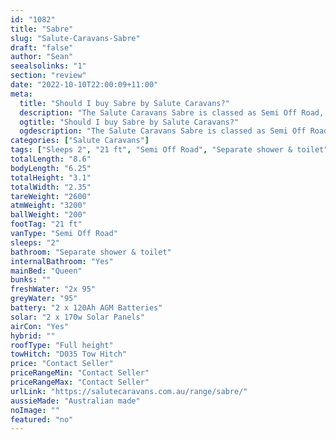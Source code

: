 ```yaml
---
id: "1082"
title: "Sabre"
slug: "Salute-Caravans-Sabre"
draft: "false"
author: "Sean"
seealsolinks: "1"
section: "review"
date: "2022-10-10T22:00:09+11:00"
meta:
  title: "Should I buy Sabre by Salute Caravans?"
  description: "The Salute Caravans Sabre is classed as Semi Off Road, and sleeps 2 people. It is Australian made and comes in at 21 ft. It generally has Separate shower & toilet."
  ogtitle: "Should I buy Sabre by Salute Caravans?"
  ogdescription: "The Salute Caravans Sabre is classed as Semi Off Road, and sleeps 2 people. It is Australian made and comes in at 21 ft. It generally has Separate shower & toilet."
categories: ["Salute Caravans"]
tags: ["Sleeps 2", "21 ft", "Semi Off Road", "Separate shower & toilet", "Full height", "Price Unknown", "Australian made"]
totalLength: "8.6"
bodyLength: "6.25"
totalHeight: "3.1"
totalWidth: "2.35"
tareWeight: "2600"
atmWeight: "3200"
ballWeight: "200"
footTag: "21 ft"
vanType: "Semi Off Road"
sleeps: "2"
bathroom: "Separate shower & toilet"
internalBathroom: "Yes"
mainBed: "Queen"
bunks: ""
freshWater: "2x 95"
greyWater: "95"
battery: "2 x 120Ah AGM Batteries"
solar: "2 x 170w Solar Panels"
airCon: "Yes"
hybrid: ""
roofType: "Full height"
towHitch: "D035 Tow Hitch"
price: "Contact Seller"
priceRangeMin: "Contact Seller"
priceRangeMax: "Contact Seller"
urlLink: "https://salutecaravans.com.au/range/sabre/"
aussieMade: "Australian made"
noImage: ""
featured: "no"
---
```

